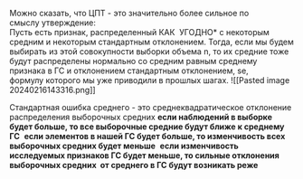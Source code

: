 Можно сказать, что ЦПТ - это значительно более сильное по смыслу утверждение:  
Пусть есть признак, распределенный КАК  УГОДНО* с некоторым средним и некоторым стандартным отклонением. Тогда, если мы будем выбирать из этой совокупности выборки объема n, то их средние тоже будут распределены нормально со средним равным среднему признака в ГС и отклонением стандартным отклонением, se, формулу которого мы уже приводили в прошлых шагах.
![[Pasted image 20240216143316.png]]
  
Стандартная ошибка среднего - это среднеквадратическое отклонение распределения выборочных средних
**если наблюдений в выборке будет больше, то все выборочные средние будут ближе к среднему ГС**
 **если элементов в нашей ГС будет больше, то изменчивость всех выборочных средних будет меньше**
 **если изменчивость исследуемых признаков ГС будет меньше, то сильные отклонения выборочных средних  от среднего в ГС будут возникать реже**
